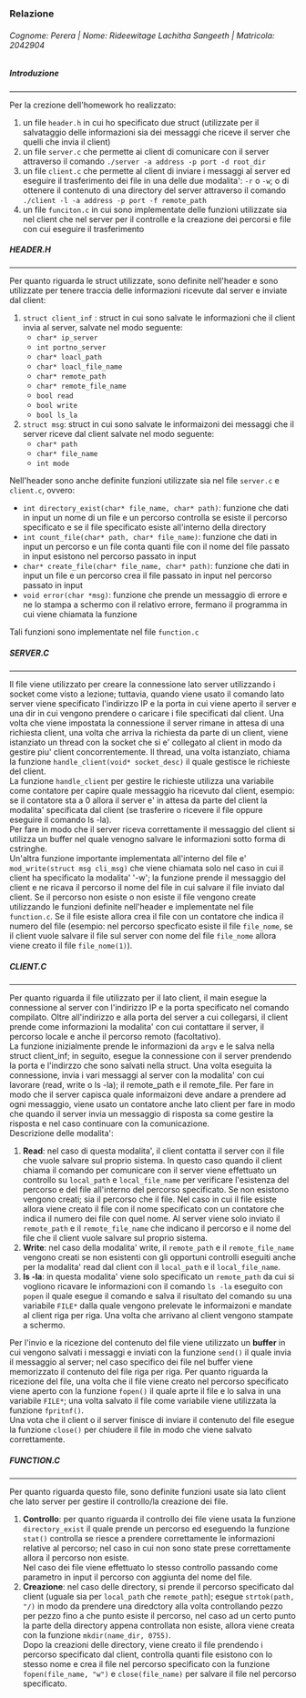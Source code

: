 ### Relazione
###### Cognome: Perera | Nome: Rideewitage Lachitha Sangeeth | Matricola: 2042904

##### Introduzione
___

Per la crezione dell'homework ho realizzato:
1. un file `header.h` in cui ho specificato due struct (utilizzate per il salvataggio delle informazioni sia dei messaggi che riceve il server che quelli che invia il client)  
2. un file `server.c` che permette ai client di comunicare con il server attraverso il comando `./server -a address -p port -d root_dir`
3. un file `client.c` che permette al client di inviare i messaggi al server ed eseguire il trasferimento dei file in una delle due modalita': `-r` o `-w`; o di ottenere il contenuto di una directory del server attraverso il comando `./client -l -a address -p port -f remote_path`  
4. un file `funciton.c` in cui sono implementate delle funzioni utilizzate sia nel client che nel server per il controlle e la creazione dei percorsi e file con cui eseguire il trasferimento  

##### HEADER.H
___

Per quanto riguarda le struct utilizzate, sono definite nell'header e sono utilizzate per tenere traccia delle informazioni ricevute dal server e inviate dal client:
1. `struct client_inf` : struct in cui sono salvate le informazioni che il client invia al server, salvate nel modo seguente:
    * `char* ip_server`
    * `int portno_server`
    * `char* loacl_path`
    * `char* loacl_file_name`
    * `char* remote_path`
    * `char* remote_file_name`
    * `bool read`
    * `bool write`
    * `bool ls_la`
2. `struct msg`: struct in cui sono salvate le informaizoni dei messaggi che il server riceve dal client salvate nel modo seguente:
    * `char* path`
    * `char* file_name`
    * `int mode`

Nell'header sono anche definite funzioni utilizzate sia nel file `server.c` e `client.c`, ovvero:  
* `int directory_exist(char* file_name, char* path)`: funzione che dati in input un nome di un file e un percorso controlla se esiste il percorso specificato e se il file specificato esiste all'interno della directory
* `int count_file(char* path, char* file_name)`: funzione che dati in input un percorso e un file conta quanti file con il nome del file passato in input esistono nel percorso passato in input  
* `char* create_file(char* file_name, char* path)`: funzione che dati in input un file e un percorso crea il file passato in input nel percorso passato in input
* `void error(char *msg)`: funzione che prende un messaggio di errore e ne lo stampa a schermo con il relativo errore, fermano il programma in cui viene chiamata la funzione  

Tali funzioni sono implementate nel file `function.c`

##### SERVER.C
___

Il file viene utilizzato per creare la connessione lato server utilizzando i socket come visto a lezione; tuttavia, quando viene usato il comando lato server viene specificato l'indirizzo IP e la porta in cui viene aperto il server e una dir in cui vengono prendere o caricare i file specificati dal client. Una volta che viene impostata la connessione il server rimane in attesa di una richiesta client, una volta che arriva la richiesta da parte di un client, viene istanziato un thread con la socket che si e' collegato al client in modo da gestire piu' client concorrentemente. Il thread, una volta istanziato, chiama la funzione `handle_client(void* socket_desc)` il quale gestisce le richieste del client.  
La funzione `handle_client` per gestire le richieste utilizza una variabile come contatore per capire quale messaggio ha ricevuto dal client, esempio: se il contatore sta a 0 allora il server e' in attesa da parte del client la modalita' specificata dal client (se trasferire o ricevere il file oppure eseguire il comando ls -la).  
Per fare in modo che il server riceva correttamente il messaggio del client si utilizza un buffer nel quale venogno salvare le informazioni sotto forma di cstringhe.  
Un'altra funzione importante implementata all'interno del file e' `mod_write(struct msg cli_msg)` che viene chiamata solo nel caso in cui il client ha specificato la modalita' '-w'; la funzione prende il messaggio del client e ne ricava il percorso il nome del file in cui salvare il file inviato dal client. Se il percorso non esiste o non esiste il file vengono create utilizzando le funzioni definite nell'header  e implementate nel file `function.c`. Se il file esiste allora crea il file con un contatore che indica il numero del file (esempio: nel percorso specficato esiste il file `file_nome`, se il client vuole salvare il file sul server con nome del file `file_nome` allora viene creato il file `file_nome(1)`).  

##### CLIENT.C
___

Per quanto riguarda il file utilizzato per il lato client, il main esegue la connessione al server con l'indirizzo IP e la porta specificato nel comando compilato. Oltre all'indirizzo e alla porta del server a cui collegarsi, il client prende come informazioni la modalita' con cui contattare il server, il percorso locale e anche il percorso remoto (facoltativo).  
La funzione inizialmente prende le informazioni da `argv` e le salva nella struct client_inf; in seguito, esegue la connessione con il server prendendo la porta e l'indirzzo che sono salvati nella struct. Una volta eseguita la connessione, invia i vari messaggi al server con la modalita' con cui lavorare (read, write o ls -la); il remote_path e il remote_file. Per fare in modo che il server capisca quale informaizoni deve andare a prendere ad ogni messaggio, viene usato un contatore anche lato client per fare in modo che quando il server invia un messaggio di risposta sa come gestire la risposta e nel caso continuare con la comunicazione.  
Descrizione delle modalita':
1. **Read**: nel caso di questa modalita', il client contatta il server con il file che vuole salvare sul proprio sistema. In questo caso quando il client chiama il comando per comunicare con il server viene effettuato un controllo su `local_path` e `local_file_name` per verificare l'esistenza del percorso e del file all'interno del percorso specificato. Se non esistono vengono creati; sia il percorso che il file. Nel caso in cui il file esiste allora viene creato il file con il nome specificato con un contatore che indica il numero dei file con quel nome. Al server viene solo inviato il `remote_path` e il `remote_file_name` che indicano il percorso e il nome del file che il client vuole salvare sul proprio sistema. 
2. **Write**: nel caso della modalita' write, il `remote_path` e il `remote_file_name` vengono creati se non esistenti con gli opportuni controlli eseguiti anche per la modalita' read dal client con il `local_path` e il `local_file_name`.  
3. **ls -la**: in questa modalita' viene solo specificato un `remote_path` da cui si vogliono ricavare le informazioni con il comando `ls -la` eseguito con `popen` il quale esegue il comando e salva il risultato del comando su una variabile `FILE*` dalla quale vengono prelevate le informaizoni e mandate al client riga per riga. Una volta che arrivano al client vengono stampate a schermo.  

Per l'invio e la ricezione del contenuto del file viene utilizzato un **buffer** in cui vengono salvati i messaggi e inviati con la funzione `send()` il quale invia il messaggio al server; nel caso specifico dei file nel buffer viene memorizzato il contenuto del file riga per riga. Per quanto riguarda la ricezione del file, una volta che il file viene creato nel percorso specificato viene aperto con la funzione `fopen()` il quale aprte il file e lo salva in una variabile `FILE*`; una volta salvato il file come variabile viene utilizzata la funzione `fpritnf()`.  
Una vota che il client o il server finisce di inviare il contenuto del file esegue la funzione `close()` per chiudere il file in modo che viene salvato correttamente.  

##### FUNCTION.C
___

Per quanto riguarda questo file, sono definite funzioni usate sia lato client che lato server per gestire il controllo/la creazione dei file.  
1. **Controllo**: per quanto riguarda il controllo dei file viene usata la funzione `directory_exist` il quale prende un percorso ed eseguendo la funzione `stat()` controlla se riesce a prendere correttamente le informazioni relative al percorso; nel caso in cui non sono state prese correttamente allora il percorso non esiste.  
Nel caso dei file viene effettuato lo stesso controllo passando come parametro in input il percorso con aggiunta del nome del file.
2. **Creazione**: nel caso delle directory, si prende il percorso specificato dal client (uguale sia per `local_path` che `remote_path`); esegue `strtok(path, "/)` in modo da prendere una diredctory alla volta controllando pezzo per pezzo fino a che punto esiste il percorso, nel caso ad un certo punto la parte della directory appena controllata non esiste, allora viene creata con la funzione `mkdir(name_dir, 0755)`.  
Dopo la creazioni delle directory, viene creato il file prendendo i percorso specificato dal client, controlla quanti file esistono con lo stesso nome e crea il file nel percorso specificato con la funzione `fopen(file_name, "w")` e `close(file_name)` per salvare il file nel percorso specificato.
